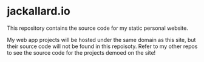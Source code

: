 # jackallard.io
This repository contains the source code for my static personal website.

My web app projects will be hosted under the same domain as this site, but their source code will not be found in this repoisoty. Refer to my other repos to see the source code for the projects demoed on the site!
